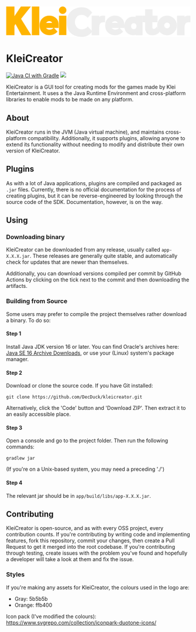 ![logo](app/src/main/resources/kleicreator/kleicreator_wide.png)
# KleiCreator
[![Java CI with Gradle](https://github.com/DecDuck/kleicreator/actions/workflows/gradle.yml/badge.svg)](https://github.com/DecDuck/kleicreator/actions/workflows/gradle.yml) 
[![](https://dcbadge.vercel.app/api/server/Qzvwh8kR2f?style=flat)](https://discord.gg/Qzvwh8kR2f)

KleiCreator is a GUI tool for creating mods for the games made by Klei Entertainment. It uses a the Java Runtime Environment and cross-platform libraries to enable mods to be made on any platform.  

## About
KleiCreator runs in the JVM (Java virtual machine), and maintains cross-platform compatibility. Additionally, it supports plugins, allowing anyone to extend its functionality without needing to modify and distribute their own version of KleiCreator.

## Plugins
As with a lot of Java applications, plugins are compiled and packaged as `.jar` files. Currently, there is no official documentation for the process of creating plugins, but it can be reverse-engineered by looking through the source code of the SDK. Documentation, however, is on the way.

## Using
### Downloading binary
KleiCreator can be downloaded from any release, usually called `app-X.X.X.jar`. These releases are generally quite stable, and automatically check for updates that are newer than themselves.

Additionally, you can download versions compiled per commit by GitHub Actions by clicking on the tick next to the commit and then downloading the artifacts.

### Building from Source
Some users may prefer to compile the project themselves rather download a binary. To do so:
#### Step 1
Install Java JDK version 16 or later. You can find Oracle's archives here: [Java SE 16 Archive Downloads](https://www.oracle.com/java/technologies/javase/jdk16-archive-downloads.html), or use your (Linux) system's package manager.
#### Step 2
Download or clone the source code. If you have Git installed:
```
git clone https://github.com/DecDuck/kleicreator.git
```
Alternatively, click the 'Code' button and 'Download ZIP'. Then extract it to an easily accessible place. 
#### Step 3
Open a console and go to the project folder. Then run the following commands:
```
gradlew jar
```
(If you're on a Unix-based system, you may need a preceding './')
#### Step 4
The relevant jar should be in `app/build/libs/app-X.X.X.jar`.

## Contributing
KleiCreator is open-source, and as with every OSS project, every contribution counts. If you're contributing by writing code and implementing features, fork this repository, commit your changes, then create a Pull Request to get it merged into the root codebase. If you're contributing through testing, create issues with the problem you've found and hopefully a developer will take a look at them and fix the issue.

### Styles
If you're making any assets for KleiCreator, the colours used in the logo are:
 - Gray: 5b5b5b
 - Orange: ffb400

Icon pack (I've modified the colours): https://www.svgrepo.com/collection/iconpark-duotone-icons/ 
